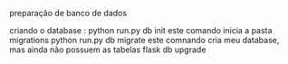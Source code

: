 preparação de banco de dados

criando o database :
python run.py db init
este comando inicia a pasta migrations
python run.py db migrate
este comnando cria meu database, mas ainda não possuem as tabelas 
flask db upgrade
